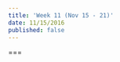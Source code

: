 ```yaml
---
title: 'Week 11 (Nov 15 - 21)'
date: 11/15/2016
published: false
---
```


<!--- Your weekly summary content goes below here -->

<!--- Your weekly summary content goes above here -->

===

<!--- Your weekly materials content goes below here -->
